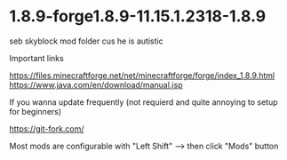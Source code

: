 # 1.8.9-forge1.8.9-11.15.1.2318-1.8.9
seb skyblock mod folder cus he is autistic

Important links

https://files.minecraftforge.net/net/minecraftforge/forge/index_1.8.9.html
https://www.java.com/en/download/manual.jsp

If you wanna update frequently (not requierd and quite annoying to setup for beginners)

https://git-fork.com/

Most mods are configurable with "Left Shift" --> then click "Mods" button 